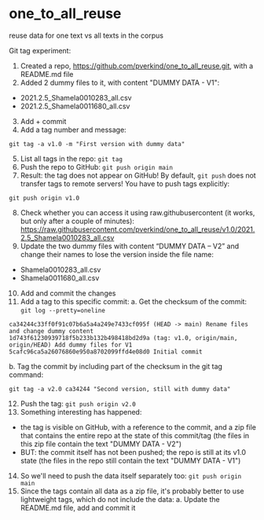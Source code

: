 # one_to_all_reuse
reuse data for one text vs all texts in the corpus


Git tag experiment: 

1. Created a repo, https://github.com/pverkind/one_to_all_reuse.git, with a README.md file
2. Added 2 dummy files to it, with content "DUMMY DATA - V1":
* 2021.2.5_Shamela0010283_all.csv
* 2021.2.5_Shamela0011680_all.csv
3. Add + commit
4. Add a tag number and message: 
  ```
  git tag -a v1.0 -m "First version with dummy data"
  ```
5. List all tags in the repo: `git tag`
6. Push the repo to GitHub: `git push origin main`
7. Result: the tag does not appear on GitHub! 
  By default, `git push` does not transfer tags to remote servers! 
  You have to push tags explicitly:
  ```
  git push origin v1.0
  ```
8. Check whether you can access it using raw.githubusercontent (it works, but only after a couple of minutes):
https://raw.githubusercontent.com/pverkind/one_to_all_reuse/v1.0/2021.2.5_Shamela0010283_all.csv
9. Update the two dummy files with content “DUMMY DATA – V2” and change their names to lose the version inside the file name: 
* Shamela0010283_all.csv
* Shamela0011680_all.csv
10. Add and commit the changes
11. Add a tag to this specific commit: 
a. Get the checksum of the commit: `git log --pretty=oneline`
  ```
  ca34244c33ff0f91c07b6a5a4a249e7433cf095f (HEAD -> main) Rename files and change dummy content
  1d743f61230939718f5b233b132b498418bd2d9a (tag: v1.0, origin/main, origin/HEAD) Add dummy files for V1
  5cafc96ca5a26076860e950a8702099ffd4e08d0 Initial commit
  ```
b. Tag the commit by including part of the checksum in the git tag command:
   ```
   git tag -a v2.0 ca34244 "Second version, still with dummy data"
   ```
12. Push the tag: `git push origin v2.0`
13. Something interesting has happened:
  * the tag is visible on GitHub, with a reference to the commit, and a zip file that contains the entire repo at the state of this commit/tag (the files in this zip file contain the text "DUMMY DATA - V2")
  * BUT: the commit itself has not been pushed; the repo is still at its v1.0 state (the files in the repo still contain the text "DUMMY DATA - V1")
14. So we'll need to push the data itself separately too: `git push origin main`
15. Since the tags contain all data as a zip file, it's probably better to use lightweight tags, which do not include the data: 
a. Update the README.md file, add and commit it